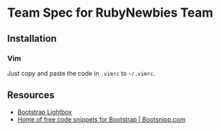 # Team Spec for RubyNewbies Team

## Installation

### Vim

Just copy and paste the code in `.vimrc` to `~/.vimrc`.


## Resources

+ [Bootstrap Lightbox](http://expo.getbootstrap.com/resources/)
+ [Home of free code snippets for Bootstrap | Bootsnipp.com](http://bootsnipp.com/)
